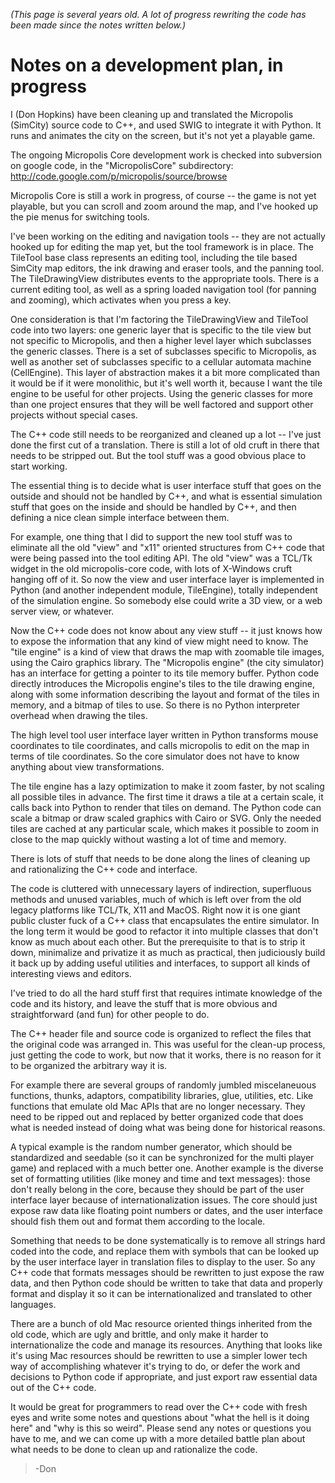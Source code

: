 _(This page is several years old. A lot of progress rewriting the code has been made since the notes written below.)_

# Notes on a development plan, in progress #

I (Don Hopkins) have been cleaning up and translated the Micropolis (SimCity) source code to C++, and used SWIG to integrate it with Python.
It runs and animates the city on the screen, but it's not yet a playable game.

The ongoing Micropolis Core development work is checked into subversion on google code, in the "MicropolisCore" subdirectory: http://code.google.com/p/micropolis/source/browse

Micropolis Core is still a work in progress, of course -- the game is not yet playable, but you can scroll and zoom around the map, and I've hooked up the pie menus for switching tools.

I've been working on the editing and navigation tools -- they are not actually hooked up for editing the map yet, but the tool framework is in place.
The TileTool base class represents an editing tool, including the tile based SimCity map editors, the ink drawing and eraser tools, and the panning tool. The TileDrawingView distributes events to the appropriate tools. There is a current editing tool, as well as a spring loaded navigation tool (for panning and zooming), which activates when you press a key.

One consideration is that I'm factoring the TileDrawingView and TileTool code into two layers: one generic layer that is specific to the tile view but not specific to Micropolis, and then a higher level layer which subclasses the generic classes. There is a set of subclasses specific to Micropolis, as well as another set of subclasses specific to a cellular automata machine (CellEngine). This layer of abstraction makes it a bit more complicated than it would be if it were monolithic, but it's well worth it, because I want the tile engine to be useful for other projects. Using the generic classes for more than one project ensures that they will be well factored and support other projects without special cases.

The C++ code still needs to be reorganized and cleaned up a lot -- I've just done the first cut of a translation. There is still a lot of old cruft in there that needs to be stripped out. But the tool stuff was a good obvious place to start working.

The essential thing is to decide what is user interface stuff that goes on the outside and should not be handled by C++, and what is essential simulation stuff that goes on the inside and should be handled by C++, and then defining a nice clean simple interface between them.

For example, one thing that I did to support the new tool stuff was to eliminate all the old "view" and "x11" oriented structures from C++ code that were being passed into the tool editing API. The old "view" was a TCL/Tk widget in the old micropolis-core code, with lots of X-Windows cruft hanging off of it. So now the view and user interface layer is implemented in Python (and another independent module, TileEngine), totally independent of the simulation engine. So somebody else could write a 3D view, or a web server view, or whatever.

Now the C++ code does not know about any view stuff -- it just knows how to expose the information that any kind of view might need to know. The "tile engine" is a kind of view that draws the map with zoomable tile images, using the Cairo graphics library. The "Micropolis engine" (the city simulator) has an interface for getting a pointer to its tile memory buffer. Python code directly introduces the Micropolis engine's tiles to the tile drawing engine, along with some information describing the layout and format of the tiles in memory, and a bitmap of tiles to use. So there is no Python interpreter overhead when drawing the tiles.

The high level tool user interface layer written in Python transforms mouse coordinates to tile coordinates, and calls micropolis to edit on the map in terms of tile coordinates. So the core simulator does not have to know anything about view transformations.

The tile engine has a lazy optimization to make it zoom faster, by not scaling all possible tiles in advance. The first time it draws a tile at a certain scale, it calls back into Python to render that tiles on demand. The Python code can scale a bitmap or draw scaled graphics with Cairo or SVG. Only the needed tiles are cached at any particular scale, which makes it possible to zoom in close to the map quickly without wasting a lot of time and memory.

There is lots of stuff that needs to be done along the lines of cleaning up and rationalizing the C++ code and interface.

The code is cluttered with unnecessary layers of indirection, superfluous methods and unused variables, much of which is left over from the old legacy platforms like TCL/Tk, X11 and MacOS.
Right now it is one giant public cluster fuck of a C++ class that encapsulates the entire simulator. In the long term it would be good to refactor it into multiple classes that don't know as much about each other. But the prerequisite to that is to strip it down, minimalize and privatize it as much as practical, then judiciously build it back up by adding useful utilities and interfaces, to support all kinds of interesting views and editors.

I've tried to do all the hard stuff first that requires intimate knowledge of the code and its history, and leave the stuff that is more obvious and straightforward (and fun) for other people to do.

The C++ header file and source code is organized to reflect the files that the original code was arranged in. This was useful for the clean-up process, just getting the code to work, but now that it works, there is no reason for it to be organized the arbitrary way it is.

For example there are several groups of randomly jumbled miscelaneuous functions, thunks, adaptors, compatibility libraries, glue, utilities, etc. Like functions that emulate old Mac APIs that are no longer necessary. They need to be ripped out and replaced by better organized code that does what is needed instead of doing what was being done for historical reasons.

A typical example is the random number generator, which should be standardized and seedable (so it can be synchronized for the multi player game) and replaced with a much better one. Another example is the diverse set of formatting utilities (like money and time and text messages): those don't really belong in the core, because they should be part of the user interface layer because of internationalization issues. The core should just expose raw data like floating point numbers or dates, and the user interface should fish them out and format them according to the locale.

Something that needs to be done systematically is to remove all strings hard coded into the code, and replace them with symbols that can be looked up by the user interface layer in translation files to display to the user. So any C++ code that formats messages should be rewritten to just expose the raw data, and then Python code should be written to take that data and properly format and display it so it can be internationalized and translated to other languages.

There are a bunch of old Mac resource oriented things inherited from the old code, which are ugly and brittle, and only make it harder to internationalize the code and manage its resources. Anything that looks like it's using Mac resources should be rewritten to use a simpler lower tech way of accomplishing whatever it's trying to do, or defer the work and decisions to Python code if appropriate, and just export raw essential data out of the C++ code.

It would be great for programmers to read over the C++ code with fresh eyes and write some notes and questions about "what the hell is it doing here" and "why is this so weird". Please send any notes or questions you have to me, and we can come up with a more detailed battle plan about what needs to be done to clean up and rationalize the code.

> -Don